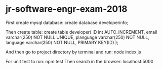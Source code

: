 # jr-software-engr-exam-2018
First create mysql database:
create database developerinfo;

Then create table:
create table developer(
ID int AUTO_INCREMENT,
email varchar(250) NOT NULL UNIQUE,
planguage varchar(250) NOT NULL,
language varchar(250) NOT NULL,
PRIMARY KEY(ID)
);

And then go to project directory by terminal and run:
node index.js

For unit test to run:
npm test
Then search in the browser:
localhost:5000
